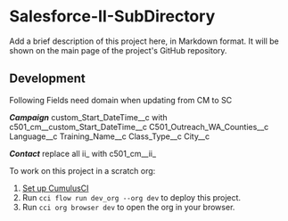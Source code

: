 # Salesforce-II-SubDirectory

Add a brief description of this project here, in Markdown format.
It will be shown on the main page of the project's GitHub repository.

## Development

Following Fields need domain when updating from CM to SC

*****Campaign*****
custom_Start_DateTime__c with c501_cm__custom_Start_DateTime__c
C501_Outreach_WA_Counties__c
Language__c
Training_Name__c
Class_Type__c
City__c

*****Contact*****
replace all ii_ with c501_cm__ii_

To work on this project in a scratch org:

1. [Set up CumulusCI](https://cumulusci.readthedocs.io/en/latest/tutorial.html)
2. Run `cci flow run dev_org --org dev` to deploy this project.
3. Run `cci org browser dev` to open the org in your browser.